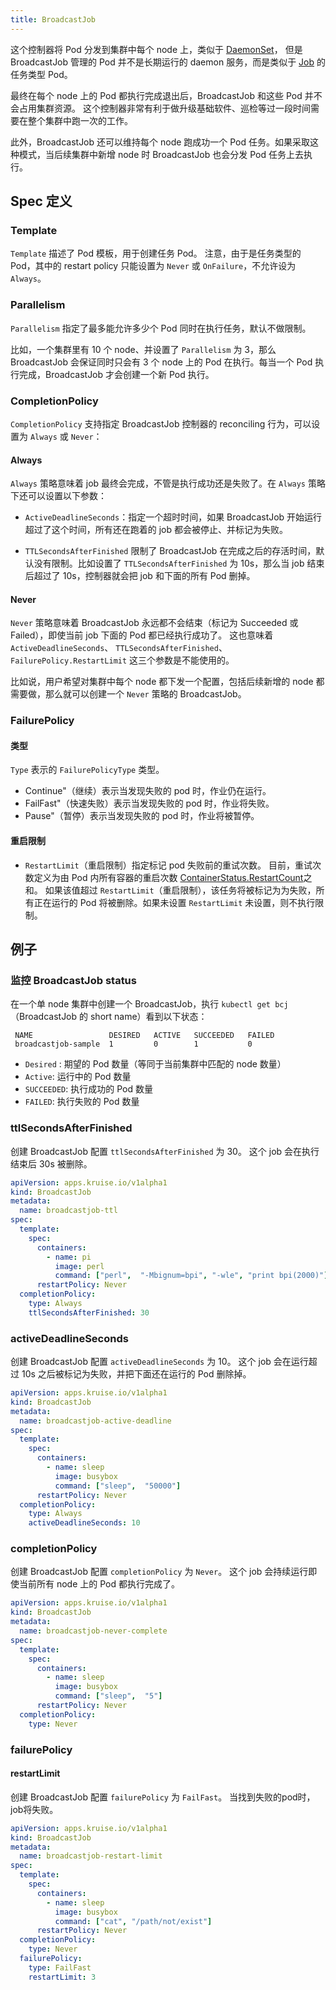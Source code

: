 ```yaml
---
title: BroadcastJob
---
```


这个控制器将 Pod 分发到集群中每个 node 上，类似于 [DaemonSet](https://kubernetes.io/docs/concepts/workloads/controllers/daemonset/)，
但是 BroadcastJob 管理的 Pod 并不是长期运行的 daemon 服务，而是类似于 [Job](https://kubernetes.io/docs/concepts/workloads/controllers/jobs-run-to-completion/) 的任务类型 Pod。

最终在每个 node 上的 Pod 都执行完成退出后，BroadcastJob 和这些 Pod 并不会占用集群资源。
这个控制器非常有利于做升级基础软件、巡检等过一段时间需要在整个集群中跑一次的工作。

此外，BroadcastJob 还可以维持每个 node 跑成功一个 Pod 任务。如果采取这种模式，当后续集群中新增 node 时 BroadcastJob 也会分发 Pod 任务上去执行。
  
## Spec 定义

### Template

`Template` 描述了 Pod 模板，用于创建任务 Pod。
注意，由于是任务类型的 Pod，其中的 restart policy 只能设置为 `Never` 或 `OnFailure`，不允许设为 `Always`。

### Parallelism

`Parallelism` 指定了最多能允许多少个 Pod 同时在执行任务，默认不做限制。

比如，一个集群里有 10 个 node、并设置了 `Parallelism` 为 3，那么 BroadcastJob 会保证同时只会有 3 个 node 上的 Pod 在执行。每当一个 Pod 执行完成，BroadcastJob 才会创建一个新 Pod 执行。

### CompletionPolicy

`CompletionPolicy` 支持指定 BroadcastJob 控制器的 reconciling 行为，可以设置为 `Always` 或 `Never`：

#### Always

`Always` 策略意味着 job 最终会完成，不管是执行成功还是失败了。在 `Always` 策略下还可以设置以下参数：

- `ActiveDeadlineSeconds`：指定一个超时时间，如果 BroadcastJob 开始运行超过了这个时间，所有还在跑着的 job 都会被停止、并标记为失败。

- `TTLSecondsAfterFinished` 限制了 BroadcastJob 在完成之后的存活时间，默认没有限制。比如设置了 `TTLSecondsAfterFinished` 为 10s，那么当 job 结束后超过了 10s，控制器就会把 job 和下面的所有 Pod 删掉。

#### Never

`Never` 策略意味着 BroadcastJob 永远都不会结束（标记为 Succeeded 或 Failed），即使当前 job 下面的 Pod 都已经执行成功了。
这也意味着 `ActiveDeadlineSeconds`、 `TTLSecondsAfterFinished`、 `FailurePolicy.RestartLimit` 这三个参数是不能使用的。

比如说，用户希望对集群中每个 node 都下发一个配置，包括后续新增的 node 都需要做，那么就可以创建一个 `Never` 策略的 BroadcastJob。
### FailurePolicy

#### 类型

`Type` 表示的  `FailurePolicyType` 类型。

- Continue"（继续）表示当发现失败的 pod 时，作业仍在运行。
- FailFast"（快速失败）表示当发现失败的 pod 时，作业将失败。
- Pause"（暂停）表示当发现失败的 pod 时，作业将被暂停。

#### 重启限制

- `RestartLimit`（重启限制）指定标记 pod 失败前的重试次数。
  目前，重试次数定义为由 Pod 内所有容器的重启次数 [ContainerStatus.RestartCount](https://github.com/kruiseio/kruise/blob/d61c12451d6a662736c4cfc48682fa75c73adcbc/vendor/k8s.io/api/core/v1/types.go#L2314)之和。 
  如果该值超过 `RestartLimit`（重启限制），该任务将被标记为为失败，所有正在运行的 Pod 将被删除。如果未设置 `RestartLimit`  未设置，则不执行限制。

## 例子

### 监控 BroadcastJob status

在一个单 node 集群中创建一个 BroadcastJob，执行 `kubectl get bcj` （BroadcastJob 的 short name）看到以下状态：

```shell
 NAME                 DESIRED   ACTIVE   SUCCEEDED   FAILED
 broadcastjob-sample  1         0        1           0
```

- `Desired` : 期望的 Pod 数量（等同于当前集群中匹配的 node 数量）
- `Active`: 运行中的 Pod 数量
- `SUCCEEDED`: 执行成功的 Pod 数量
- `FAILED`: 执行失败的 Pod 数量

### ttlSecondsAfterFinished

创建 BroadcastJob 配置 `ttlSecondsAfterFinished` 为 30。
这个 job 会在执行结束后 30s 被删除。

```yaml
apiVersion: apps.kruise.io/v1alpha1
kind: BroadcastJob
metadata:
  name: broadcastjob-ttl
spec:
  template:
    spec:
      containers:
        - name: pi
          image: perl
          command: ["perl",  "-Mbignum=bpi", "-wle", "print bpi(2000)"]
      restartPolicy: Never
  completionPolicy:
    type: Always
    ttlSecondsAfterFinished: 30
```

### activeDeadlineSeconds

创建 BroadcastJob 配置 `activeDeadlineSeconds` 为 10。
这个 job 会在运行超过 10s 之后被标记为失败，并把下面还在运行的 Pod 删除掉。

```yaml
apiVersion: apps.kruise.io/v1alpha1
kind: BroadcastJob
metadata:
  name: broadcastjob-active-deadline
spec:
  template:
    spec:
      containers:
        - name: sleep
          image: busybox
          command: ["sleep",  "50000"]
      restartPolicy: Never
  completionPolicy:
    type: Always
    activeDeadlineSeconds: 10
```

### completionPolicy

创建 BroadcastJob 配置 `completionPolicy` 为 `Never`。
这个 job 会持续运行即使当前所有 node 上的 Pod 都执行完成了。

```yaml
apiVersion: apps.kruise.io/v1alpha1
kind: BroadcastJob
metadata:
  name: broadcastjob-never-complete
spec:
  template:
    spec:
      containers:
        - name: sleep
          image: busybox
          command: ["sleep",  "5"]
      restartPolicy: Never
  completionPolicy:
    type: Never
```

### failurePolicy

#### restartLimit
创建 BroadcastJob 配置 `failurePolicy` 为 `FailFast`。
当找到失败的pod时，job将失败。
```yaml
apiVersion: apps.kruise.io/v1alpha1
kind: BroadcastJob
metadata:
  name: broadcastjob-restart-limit
spec:
  template:
    spec:
      containers:
        - name: sleep
          image: busybox
          command: ["cat", "/path/not/exist"]
      restartPolicy: Never
  completionPolicy:
    type: Never
  failurePolicy:
    type: FailFast
    restartLimit: 3
```

